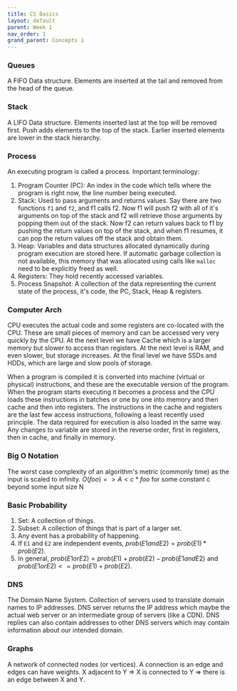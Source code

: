 ```yaml
---
title: CS Basics
layout: default
parent: Week 1
nav_order: 1
grand_parent: Concepts 1
---
```


### Queues
A FIFO Data structure. Elements are inserted at the tail and removed from the head of the queue. 
### Stack
A LIFO Data structure. Elements inserted last at the top will be removed first. Push adds elements to the top of the stack. Earlier inserted elements are lower in the stack hierarchy.
### Process
An executing program is called a process. Important terminology:
1. Program Counter (PC): An index in the code which tells where the program is right now, the line number being executed.
2. Stack: Used to pass arguments and returns values. Say there are two functions `f1` and `f2`, and f1 calls f2. Now f1 will push f2 with all of it's arguments on top of the stack and f2 will retrieve those arguments by popping them out of the stack. Now f2 can return values back to f1 by pushing the return values on top of the stack, and when f1 resumes, it can pop the return values off the stack and obtain them.
3. Heap: Variables and data structures allocated dynamically during program execution are stored here. If automatic garbage collection is not available, this memory that was allocated using calls like `malloc` need to be explicitly freed as well. 
4. Registers: They hold recently accessed variables.
5. Process Snapshot: A collection of the data representing the current state of the process, it's code, the PC, Stack, Heap & registers.

### Computer Arch
CPU executes the actual code and some registers are co-located with the CPU. These are small pieces of memory and can be accessed very very quickly by the CPU. At the next level we have Cache which is a larger memory but slower to access than registers. At the next level is RAM, and even slower, but storage increases. At the final level we have SSDs and HDDs, which are large and slow pools of storage.

When a program is compiled it is converted into machine (virtual or physical) instructions, and these are the executable version of the program. When the program starts executing it becomes a process and the CPU loads these instructions in batches or one by one into memory and then cache and then into registers. The instructions in the cache and registers are the last few access instructions, following a least recently used principle. The data required for execution is also loaded in the same way. Any changes to variable are stored in the reverse order, first in registers, then in cache, and finally in memory. 
### Big O Notation
The worst case complexity of an algorithm's metric (commonly time) as the input is scaled to infinity. 
$O(foo) => A < c*foo$ for some constant c beyond some input size N
### Basic Probability
1. Set: A collection of things.
2. Subset: A collection of things that is part of a larger set.
3. Any event has a probability of happening.
4. If `E1` and `E2` are independent events, $prob(E1 and E2) = prob(E1)*prob(E2)$.
5. In general, $prob(E1 or E2) = prob(E1) + prob(E2) - prob(E1 and E2)$ and $prob(E1 or E2) <= prob(E1) + prob(E2)$.

### DNS
The Domain Name System. Collection of servers used to translate domain names to IP addresses. DNS server returns the IP address which maybe the actual web server or an intermediate group of servers (like a CDN). DNS replies can also contain addresses to other DNS servers which may contain information about our intended domain.
### Graphs
A network of connected nodes (or vertices). A connection is an edge and edges can have weights. X adjacent to Y => X is connected to Y => there is an edge between X and Y. 
